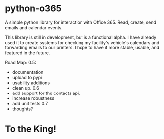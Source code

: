 # python-o365
A simple python library for interaction with Office 365. Read, create, send emails and calendar events. 

This library is still in development, but is a functional alpha. I have already used it to create systems for checking my facility's vehicle's calendars and forwarding emails to our printers. I hope to have it more stable, usable, and featured in the future.

Road Map:
0.5:
  * documentation
  * upload to pypi
  * usability additions
  * clean up. 
0.6
  * add support for the contacts api.
  * increase robustness
  * add unit tests
0.7
  * thoughts?




# To the King!
